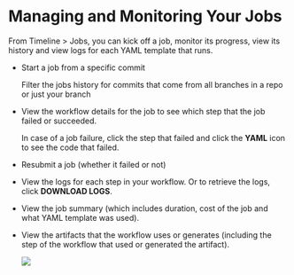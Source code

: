 # Managing and Monitoring Your Jobs

From <span class="UI_element">Timeline</span> > <span class="UI_element">Jobs</span>, you can kick off a job, monitor its progress, view its history and view logs for each <span class="GeneralYAML template">YAML template</span> that runs.

*   Start a job from a specific commit

    Filter the jobs history for commits that come from all branches in a repo or just your branch

*   View the workflow details for the job to see which step that the job failed or succeeded.

    In case of a job failure, click the step that failed and click the **YAML** icon to see the code that failed.

*   Resubmit a job (whether it failed or not)

*   View the logs for each step in your workflow. Or to retrieve the logs, click **DOWNLOAD LOGS**.

*   View the job summary (which includes duration, cost of the job and what YAML template was used).

*   View the artifacts that the workflow uses or generates (including the step of the workflow that used or generated the artifact).

    ![](../docs/images/download_artifact_icon_616x579.png)